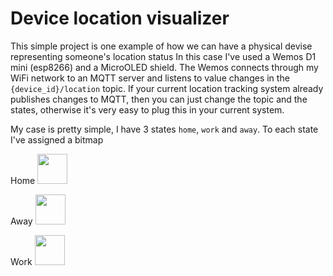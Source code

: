 # Device location visualizer
This simple project is one example of how we can have a physical devise representing someone's location status
In this case I've used a Wemos D1 mini (esp8266) and a MicroOLED shield.
The Wemos connects through my WiFi network to an MQTT server and listens to value changes in the `{device_id}/location` topic.
If your current location tracking system already publishes changes to MQTT, then you can just change the topic and the states, otherwise it's very easy to plug this in your current system.

My case is pretty simple, I have 3 states `home`, `work` and `away`. To each state I've assigned a bitmap

Home
<img src="https://raw.githubusercontent.com/moopoint/device_location_visualizer/master/images/home.png" width="48">

Away
<img src="https://raw.githubusercontent.com/moopoint/device_location_visualizer/master/images/away.png" width="48">

Work
<img src="https://raw.githubusercontent.com/moopoint/device_location_visualizer/master/images/work.bmp" width="48">
